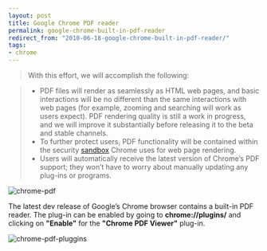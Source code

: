 ```yaml
---
layout: post
title: Google Chrome PDF reader
permalink: google-chrome-built-in-pdf-reader
redirect_from: "2010-06-18-google-chrome-built-in-pdf-reader/"
tags:
- chrome
---
```


> With this effort, we will accomplish the following:

> * PDF files will render as seamlessly as HTML web pages, and basic interactions will be no different than the same interactions with web pages (for example, zooming and searching will work as users expect). PDF rendering quality is still a work in progress, and we will improve it substantially before releasing it to the beta and stable channels.
> * To further protect users, PDF functionality will be contained within the security [sandbox](href="http://seclab.stanford.edu/websec/chromium/) Chrome uses for web page rendering.
> * Users will automatically receive the latest version of Chrome’s PDF support; they won’t have to worry about manually updating any plug-ins or programs.

![chrome-pdf](/assets/img/chrome-pdf.jpg)

The latest dev release of Google’s Chrome browser contains a built-in PDF reader. The plug-in can be enabled by going to **chrome://plugins/** and clicking on **"Enable"** for the **"Chrome PDF Viewer"** plug-in.

![chrome-pdf-pluggins](/assets/img/chrome-pdf-pluggins.jpg)
